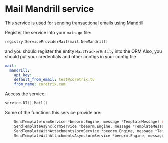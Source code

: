 # Mail Mandrill service

This service is used for sending transactional emails using Mandrill

Register the service into your `main.go` file:
```go
registry.ServiceProviderMail(mail.NewMandrill)
```
and you should register the entity `MailTrackerEntity` into the ORM
Also, you should put your credentials and other configs in your config file

```yml
mail:
  mandrill:
    api_key: ...
    default_from_email: test@coretrix.tv
    from_name: coretrix.com
```

Access the service:
```go
service.DI().Mail()
```

Some of the functions this service provide are:
```go
	SendTemplate(ormService *beeorm.Engine, message *TemplateMessage) error
	SendTemplateAsync(ormService *beeorm.Engine, message *TemplateMessage) error
	SendTemplateWithAttachments(ormService *beeorm.Engine, message *TemplateAttachmentMessage) error
	SendTemplateWithAttachmentsAsync(ormService *beeorm.Engine, message *TemplateAttachmentMessage) error
```
